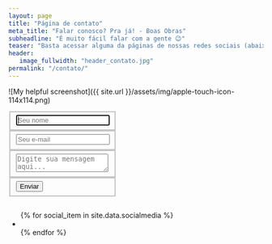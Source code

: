 ```yaml
---
layout: page
title: "Página de contato"
meta_title: "Falar conosco? Pra já! - Boas Obras"
subheadline: "É muito fácil falar com a gente 😉"
teaser: "Basta acessar alguma da páginas de nossas redes sociais (abaixo) ou entrar em contato pelo formulário."
header:
   image_fullwidth: "header_contato.jpg"
permalink: "/contato/"
---
```


![My helpful screenshot]({{ site.url }}/assets/img/apple-touch-icon-114x114.png)

<div class="row">
  <div class="large-6 columns">
      <div class="container">  
        <form id="contact" action="https://docs.google.com/forms/d/e/1FAIpQLScDUWZ5_611hGMtf1PwYq3odKSosQMfv6IhU8ludpWfjNSnbA/formResponse" method="post">
          <fieldset>
            <input name="entry.292932745" placeholder="Seu nome" type="text" tabindex="1" required autofocus>
          </fieldset>
          <fieldset>
            <input name="entry.741816157" placeholder="Seu e-mail" type="email" tabindex="2" required>
          </fieldset>
          <fieldset>
            <textarea name="entry.1374242095" placeholder="Digite sua mensagem aqui..." tabindex="3" required></textarea>
          </fieldset>
          <fieldset>
            <button name="submit" type="submit" id="contact-submit" data-submit="...Enviando">Enviar</button>
          </fieldset>
        </form>
      </div>
  </div>
  <div class="large-6 columns">
        <ul class="inline-list social-icons">
        {% for social_item in site.data.socialmedia %}
            <li><a href="{{ social_item.url }}" target="_blank" class="{{ social_item.class }}" title="{{ social_item.title }}"></a></li>
        {% endfor %}
    </ul>
  </div>
</div>

